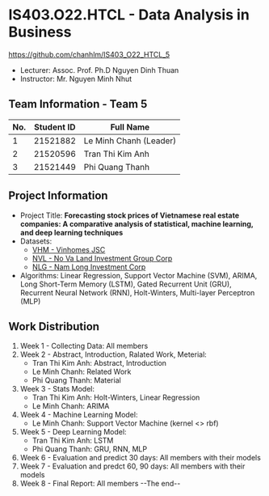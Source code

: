 # IS403.O22.HTCL - Data Analysis in Business
https://github.com/chanhlm/IS403_O22_HTCL_5

* Lecturer: Assoc. Prof. Ph.D Nguyen Dinh Thuan
* Instructor: Mr. Nguyen Minh Nhut

## Team Information - Team 5
No. | Student ID | Full Name
--- | ---------- | ---------
1 | 21521882 | Le Minh Chanh (Leader)
2 | 21520596 | Tran Thi Kim Anh
3 | 21521449 | Phi Quang Thanh

## Project Information
* Project Title: **Forecasting stock prices of Vietnamese real estate companies: A comparative analysis of statistical, machine learning, and deep learning techniques**
* Datasets: 
    * [VHM - Vinhomes JSC](https://www.investing.com/equities/vinhomes)
    * [NVL - No Va Land Investment Group Corp](https://www.investing.com/equities/no-va-land-investment-group-corp)
    * [NLG - Nam Long Investment Corp](https://www.investing.com/equities/nam-long-investment-corp)
* Algorithms: Linear Regression, Support Vector Machine (SVM), ARIMA, Long Short-Term Memory (LSTM), Gated Recurrent Unit (GRU), Recurrent Neural Network (RNN), Holt-Winters, Multi-layer Perceptron (MLP)

## Work Distribution
1. Week 1 - Collecting Data: All members
2. Week 2 - Abstract, Introduction, Ralated Work, Meterial:
    * Tran Thi Kim Anh: Abstract, Introduction
    * Le Minh Chanh: Related Work
    * Phi Quang Thanh: Material
3. Week 3 - Stats Model: 
    * Tran Thi Kim Anh: Holt-Winters, Linear Regression
    * Le Minh Chanh: ARIMA
4. Week 4 - Machine Learning Model: 
    * Le Minh Chanh: Support Vector Machine (kernel <> rbf)
5. Week 5 - Deep Learning Model: 
    * Tran Thi Kim Anh: LSTM
    * Phi Quang Thanh: GRU, RNN, MLP
6. Week 6 - Evaluation and predict 30 days: All members with their models
7. Week 7 - Evaluation and predct 60, 90 days: All members with their models
8. Week 8 - Final Report: All members
--The end--
